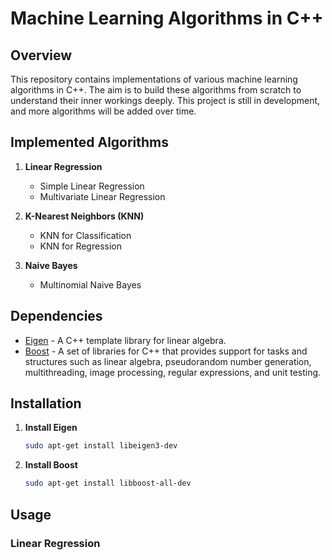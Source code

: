 # Machine Learning Algorithms in C++

## Overview

This repository contains implementations of various machine learning algorithms in C++. The aim is to build these algorithms from scratch to understand their inner workings deeply. This project is still in development, and more algorithms will be added over time.

## Implemented Algorithms

1. **Linear Regression**
    - Simple Linear Regression
    - Multivariate Linear Regression

2. **K-Nearest Neighbors (KNN)**
    - KNN for Classification
    - KNN for Regression

3. **Naive Bayes**
    - Multinomial Naive Bayes
    

## Dependencies

- [Eigen](http://eigen.tuxfamily.org/dox/GettingStarted.html) - A C++ template library for linear algebra.
- [Boost](https://www.boost.org/) - A set of libraries for C++ that provides support for tasks and structures such as linear algebra, pseudorandom number generation, multithreading, image processing, regular expressions, and unit testing.

## Installation

1. **Install Eigen**

    ```sh
    sudo apt-get install libeigen3-dev
    ```

2. **Install Boost**

    ```sh
    sudo apt-get install libboost-all-dev
    ```

## Usage

### Linear Regression


